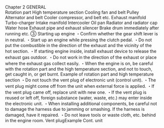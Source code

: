 Chapter 2
GENERAL  
Rotation part High temperature section
Cooling fan and belt
Pulley
Alternator and belt
Cooler compressor, and belt
etc.
Exhaust manifold
Turbo-charger
Intake manifold
Intercooler
Oil pan
Radiator and radiator cap
Water hose
Exhaust pipe and exhaust silencer
Brake drum immediately after running
etc.
③ Starting up engine
・Confirm whether the gear shift lever is in neutral.
・Start up an engine while pressing the clutch pedal.
・Do not put the combustible in the direction of the exhaust and the vicinity of the hot section.
・If starting engine inside, install exhaust device to release the exhaust gas outdoor.
・Do not work in the direction of the exhaust or place where the exhaust gas collect easily.
・When the engine is on, be careful with the rotation part and the high temperature section, and
not to touch, get caught in, or get burnt.
Example of rotation part and high temperature section
・Do not touch the vent plug of electronic unit (control
unit).
・The vent plug might come off from the unit when
external force is applied.
・If the vent plug came off, replace unit with new one.
・If the vent plug is reused or left off, foreign
substance (water, waste, etc.) may enter inside the
electronic unit.
・When installing additional components, be careful not to damage the harness due to jamming
or smashing. If the harness is damaged, have it repaired.
・Do not leave tools or waste cloth, etc. behind in the engine room.
Vent plugExample
Cont. unit